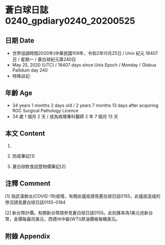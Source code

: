 # 蒼白球日誌0240_gpdiary0240_20200525 #

## 日期 Date ##

* 世界協調時間2020年(中華民國109年，令和2年)5月25日 / Unix 紀元 18407 日 / 星期一 / 蒼白球紀元第240日
* May 25, 2020 (UTC) / 18407 days since Unix Epoch / Monday / Globus Pallidum day 240
* 特殊註記:

## 年齡 Age ##

* 34 years 1 months 2 days old / 2 years 7 months 13 days after acquiring ROC Surgical Pathology Licence
* 34 歲 1 個月 2 天 / 成為病理專科醫師 2 年 7 個月 13 天

## 本文 Content ##

1. 

    
2. 防疫筆記[1]

    
3. 蒼白球飲食誌暨物價筆記[2]

    

## 注釋 Comment ##

[1] 指武漢肺炎(COVID-19)疫情，有關此瘟疫請見蒼白球日誌0155，此瘟疫造成的慘況請見蒼白球日誌0155-0184


[2] 新台幣計價。有關新台幣請參見蒼白球日誌0155。此刻匯率為1美元兌新台幣，金價每盎司美元，西德州中級(WTI)原油價格每桶美元。



## 附錄 Appendix ##

